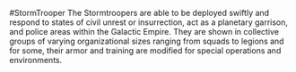 #StormTrooper
  The Stormtroopers are able to be deployed swiftly and respond to states of civil unrest or insurrection, act as a planetary garrison, and police areas within the Galactic Empire. They are shown in collective groups of varying organizational sizes ranging from squads to legions and for some, their armor and training are modified for special operations and environments.
  
